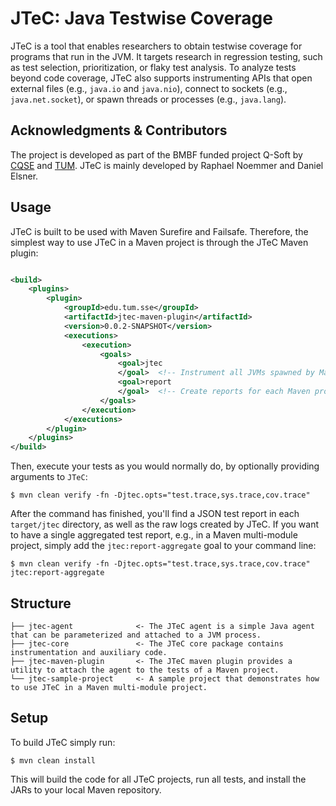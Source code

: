 # JTeC: Java Testwise Coverage

JTeC is a tool that enables researchers to obtain testwise coverage for programs that run in the JVM.
It targets research in regression testing, such as test selection, prioritization, or flaky test analysis.
To analyze tests beyond code coverage, JTeC also supports instrumenting APIs that open external files (e.g., `java.io`
and `java.nio`),
connect to sockets (e.g., `java.net.socket`), or spawn threads or processes (e.g., `java.lang`).

## Acknowledgments & Contributors

The project is developed as part of the BMBF funded project Q-Soft by [CQSE](https://www.cqse.eu/en/)
and [TUM](https://www.in.tum.de/i04/).
JTeC is mainly developed by Raphael Noemmer and Daniel Elsner.

## Usage

JTeC is built to be used with Maven Surefire and Failsafe.
Therefore, the simplest way to use JTeC in a Maven project is through the JTeC Maven plugin:

```xml

<build>
    <plugins>
        <plugin>
            <groupId>edu.tum.sse</groupId>
            <artifactId>jtec-maven-plugin</artifactId>
            <version>0.0.2-SNAPSHOT</version>
            <executions>
                <execution>
                    <goals>
                        <goal>jtec
                        </goal>  <!-- Instrument all JVMs spawned by Maven Surefire/Failsafe that execute tests -->
                        <goal>report
                        </goal>  <!-- Create reports for each Maven project the reactor after test execution -->
                    </goals>
                </execution>
            </executions>
        </plugin>
    </plugins>
</build>
```

Then, execute your tests as you would normally do, by optionally providing arguments to `JTeC`:

```shell
$ mvn clean verify -fn -Djtec.opts="test.trace,sys.trace,cov.trace"
```

After the command has finished, you'll find a JSON test report in each `target/jtec` directory, as well as the raw logs
created by JTeC.
If you want to have a single aggregated test report, e.g., in a Maven multi-module project, simply add
the `jtec:report-aggregate` goal to your command line:

```shell
$ mvn clean verify -fn -Djtec.opts="test.trace,sys.trace,cov.trace" jtec:report-aggregate
```

## Structure

```
├── jtec-agent              <- The JTeC agent is a simple Java agent that can be parameterized and attached to a JVM process.
├── jtec-core               <- The JTeC core package contains instrumentation and auxiliary code.
├── jtec-maven-plugin       <- The JTeC maven plugin provides a utility to attach the agent to the tests of a Maven project.
└── jtec-sample-project     <- A sample project that demonstrates how to use JTeC in a Maven multi-module project.
```

## Setup

To build JTeC simply run:

```shell
$ mvn clean install 
```

This will build the code for all JTeC projects, run all tests, and install the JARs to your local Maven repository.
